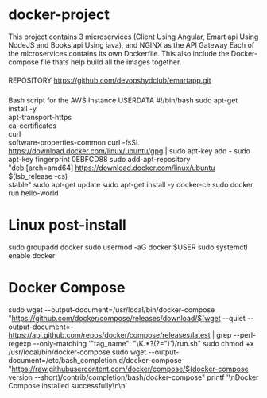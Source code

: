 # docker-project
This project contains 3 microservices (Client Using Angular, Emart api Using NodeJS and Books api Using java), and NGINX as the API Gateway
Each of the microservices contains its own Dockerfile. 
This also include the Docker-compose file thats help build all the images together.

####
REPOSITORY
https://github.com/devopshydclub/emartapp.git


#####
Bash script for the AWS Instance USERDATA 
#!/bin/bash
sudo apt-get install -y \
    apt-transport-https \
    ca-certificates \
    curl \
    software-properties-common
curl -fsSL https://download.docker.com/linux/ubuntu/gpg | sudo apt-key add -
sudo apt-key fingerprint 0EBFCD88
sudo add-apt-repository \
   "deb [arch=amd64] https://download.docker.com/linux/ubuntu \
   $(lsb_release -cs) \
   stable"
sudo apt-get update
sudo apt-get install -y docker-ce
sudo docker run hello-world
# Linux post-install
sudo groupadd docker
sudo usermod -aG docker $USER
sudo systemctl enable docker

# Docker Compose
sudo wget --output-document=/usr/local/bin/docker-compose "https://github.com/docker/compose/releases/download/$(wget --quiet --output-document=- https://api.github.com/repos/docker/compose/releases/latest | grep --perl-regexp --only-matching '"tag_name": "\K.*?(?=")')/run.sh"
sudo chmod +x /usr/local/bin/docker-compose
sudo wget --output-document=/etc/bash_completion.d/docker-compose "https://raw.githubusercontent.com/docker/compose/$(docker-compose version --short)/contrib/completion/bash/docker-compose"
printf '\nDocker Compose installed successfully\n\n'
